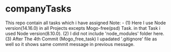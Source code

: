 # companyTasks
This repo contain all tasks which i have assigned
Note: - 
  (1) Here I use Node version(14.16.0) in all Projects excepts Mogo-free(psd) Task. in that Task i used Node version(8.10.0). 
  (2) I did not include 'node_modules' folder here.
  (3) After The 4th Commit (Mogo_free_task) I upadated '.gitignore' file as well so it shows same commit message in previous message.

